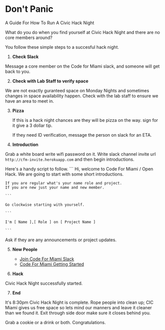 # Don't Panic
A Guide For How To Run A Civic Hack Night


What do you do when you find yourself at Civic Hack Night
and there are no core members around? 

You follow these simple steps to a succesful hack night.

1. **Check Slack**

  Message a core member on the Code for Miami slack, and someone will get back to you. 

2. **Check with Lab Staff to verify space**
  
  We are not exactly guranteed space on Monday Nights 
  and sometimes changes in space availability happen.
  Check with the lab staff to ensure we have an area to meet in.

3. **Pizza**
  
    If this is a hack night chances are they will be pizza on the way.
    sign for it give a 3 dollar tip.

    If they need ID verification, message the person on slack for an ETA. 
  
4. **Introduction**

  Grab a white board write wifi password on it. 
  Write slack channel invite url `http://cfm-invite.herokuapp.com`
  and then begin introductions.
  
  Here's a handy script to follow.
    ```
    Hi, welcome to Code For Miami / Open Hack. We are going to start with some short introductions.
    
    If you are regular what's your name role and project. 
    If you are new just your name and new member.
    
    ```
    
    Go clockwise starting with yourself.
    
    ```
    
    I'm [ Name ],[ Role ] on [ Project Name ]
    
    ```

  Ask if they are any announcements or project updates.

5. **New People**
      - [Join Code For Miami Slack](cfm-inviter.herokuapp.com)
      - [Code For Miami Getting Started](http://codefor.miami/get-started-with-civic-hacking) 

6. **Hack**
  
  Civic Hack Night successfully started.

7. **End**

  It's 8:30pm Civic Hack Night is complete.
  Rope people into clean up; CIC Miami gives us free space 
  so lets mind our manners and leave it cleaner than we found it.
  Exit through side door make sure it closes behind you.
  
  Grab a cookie or a drink or both. Congratulations.
